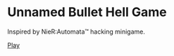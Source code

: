 # Unnamed Bullet Hell Game

Inspired by NieR:Automata™ hacking minigame.

[Play](https://yui-rio.github.io/unnamed-bullet-hell-game/)

